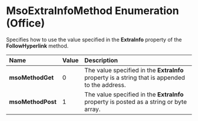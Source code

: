 
# MsoExtraInfoMethod Enumeration (Office)

Specifies how to use the value specified in the  **ExtraInfo** property of the **FollowHyperlink** method.



|**Name**|**Value**|**Description**|
|:-----|:-----|:-----|
| **msoMethodGet**|0|The value specified in the  **ExtraInfo** property is a string that is appended to the address.|
| **msoMethodPost**|1|The value specified in the  **ExtraInfo** property is posted as a string or byte array.|
